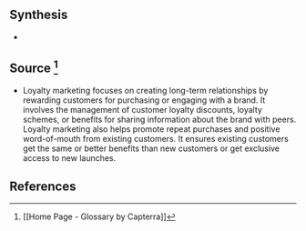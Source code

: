 ## Synthesis
- 
## Source [^1]
- Loyalty marketing focuses on creating long-term relationships by rewarding customers for purchasing or engaging with a brand. It involves the management of customer loyalty discounts, loyalty schemes, or benefits for sharing information about the brand with peers. Loyalty marketing also helps promote repeat purchases and positive word-of-mouth from existing customers. It ensures existing customers get the same or better benefits than new customers or get exclusive access to new launches.
## References

[^1]: [[Home Page - Glossary by Capterra]]